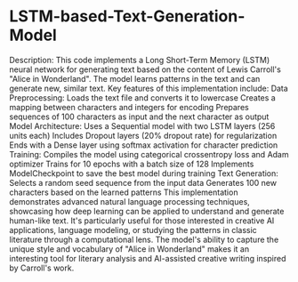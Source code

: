 # LSTM-based-Text-Generation-Model

Description:
This code implements a Long Short-Term Memory (LSTM) neural network for generating text based on the content of Lewis Carroll's "Alice in Wonderland". The model learns patterns in the text and can generate new, similar text.
Key features of this implementation include:
Data Preprocessing:
Loads the text file and converts it to lowercase
Creates a mapping between characters and integers for encoding
Prepares sequences of 100 characters as input and the next character as output
Model Architecture:
Uses a Sequential model with two LSTM layers (256 units each)
Includes Dropout layers (20% dropout rate) for regularization
Ends with a Dense layer using softmax activation for character prediction
Training:
Compiles the model using categorical crossentropy loss and Adam optimizer
Trains for 10 epochs with a batch size of 128
Implements ModelCheckpoint to save the best model during training
Text Generation:
Selects a random seed sequence from the input data
Generates 100 new characters based on the learned patterns
This implementation demonstrates advanced natural language processing techniques, showcasing how deep learning can be applied to understand and generate human-like text. It's particularly useful for those interested in creative AI applications, language modeling, or studying the patterns in classic literature through a computational lens.
The model's ability to capture the unique style and vocabulary of "Alice in Wonderland" makes it an interesting tool for literary analysis and AI-assisted creative writing inspired by Carroll's work.
